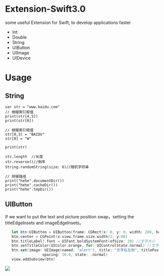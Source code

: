 # Extension-Swift3.0
some useful Extension for Swift, to develop applications faster

- Int
- Double
- String
- UIButton
- UIImage
- UIDevice

# Usage
## String
```
var str = "www.baidu.com"
// 根据索引取值
print(str[4,5])
print(str[0])

// 根据索引赋值
str[0,3] = "BAIDU"
str[0] = "W"

print(str)

str.length  //长度
str.reverse()//倒序
String.randomString(size: 6)//随机字符串

// 拼接路径
print("hehe".documentDir())
print("hehe".cacheDir())
print("hehe".tmpDir())
```
## UIButton

If we want to put the text and picture position swap，setting the titleEdgeInsets and imageEdgeInsets。

```Swift
   let btn:UIButton = UIButton(frame: CGRect(x: 0, y: 0, width: 200, height: 32))
   btn.center = CGPoint(x:view.frame.size.width/2, y:60)
   btn.titleLabel?.font = UIFont.boldSystemFont(ofSize: 20) //文字大小
   btn.setTitleColor(UIColor.orange, for: UIControlState.normal) //文字颜色
   btn.set(image: UIImage(named: "alert"), title: "文字在左侧", titlePosition: .left,
                 spacing: 10.0, state: .normal)
   view.addSubview(btn)
```

![](http://ohdxn33p5.bkt.clouddn.com/Simulator%20Screen%20Shot%202016%E5%B9%B411%E6%9C%8828%E6%97%A5%20%E4%B8%8B%E5%8D%886.07.36.png)